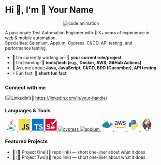 <h1 align="left">Hi 👋, I'm 🔁 Your Name</h1>

<p align="center">
  <img src="assets/hero.gif" alt="code animation" width="800">
</p>

A passionate Test Automation Engineer with 🔁 X+ years of experience in web & mobile automation.  
Specialties: Selenium, Appium, Cypress, CI/CD, API testing, and performance testing.

- 🔭 I’m currently working on: **🔁 your current role/project**
- 🌱 I’m learning: **🔁 tools/tech (e.g., Docker, AWS, GitHub Actions)**
- 💬 Ask me about: **Java, JavaScript, CI/CD, BDD (Cucumber), API testing**
- ⚡ Fun fact: **🔁 short fun fact**

### Connect with me
[![LinkedIn](https://img.shields.io/badge/LinkedIn-0077B5?style=for-the-badge&logo=linkedin&logoColor=white)](🔁 https://linkedin.com/in/your-handle)
<!-- Add more badges if you like -->

### Languages & Tools
<p>
  <a href="https://www.java.com/" target="_blank" rel="noreferrer">
    <img src="https://raw.githubusercontent.com/devicons/devicon/master/icons/java/java-original.svg" alt="java" width="40" height="40"/>
  </a>
  <a href="https://www.javascript.com" target="_blank" rel="noreferrer">
    <img src="https://raw.githubusercontent.com/devicons/devicon/master/icons/javascript/javascript-original.svg" alt="javascript" width="40" height="40"/>
  </a>
  <a href="https://www.typescriptlang.org/" target="_blank" rel="noreferrer">
    <img src="https://raw.githubusercontent.com/devicons/devicon/master/icons/typescript/typescript-original.svg" alt="typescript" width="40" height="40"/>
  </a>
  <a href="https://www.selenium.dev" target="_blank" rel="noreferrer">
    <img src="https://raw.githubusercontent.com/devicons/devicon/master/icons/selenium/selenium-original.svg" alt="selenium" width="40" height="40"/>
  </a>
  <a href="https://www.cypress.io" target="_blank" rel="noreferrer">
    <img src="https://raw.githubusercontent.com/simple-icons/simple-icons/develop/icons/cypress.svg" alt="cypress" width="40" height="40"/>
  </a>
  <a href="https://appium.io" target="_blank" rel="noreferrer">
    <img src="https://raw.githubusercontent.com/simple-icons/simple-icons/develop/icons/appium.svg" alt="appium" width="40" height="40"/>
  </a>
  <a href="https://www.docker.com/" target="_blank" rel="noreferrer">
    <img src="https://raw.githubusercontent.com/devicons/devicon/master/icons/docker/docker-original.svg" alt="docker" width="40" height="40"/>
  </a>
  <a href="https://aws.amazon.com/" target="_blank" rel="noreferrer">
    <img src="https://raw.githubusercontent.com/devicons/devicon/master/icons/amazonwebservices/amazonwebservices-original.svg" alt="aws" width="40" height="40"/>
  </a>
  <a href="https://www.python.org/" target="_blank" rel="noreferrer">
    <img src="https://raw.githubusercontent.com/devicons/devicon/master/icons/python/python-original.svg" alt="python" width="40" height="40"/>
  </a>
  <a href="https://www.java.com/" target="_blank" rel="noreferrer">
    <img src="https://raw.githubusercontent.com/devicons/devicon/master/icons/jenkins/jenkins-original.svg" alt="jenkins" width="40" height="40"/>
  </a>
</p>

<!-- Optional: quick links to your key repos -->
### Featured Projects
- 🚀 [🔁 Project One](🔁 repo link) — short one-liner about what it does
- 🔧 [🔁 Project Two](🔁 repo link) — short one-liner about what it does
